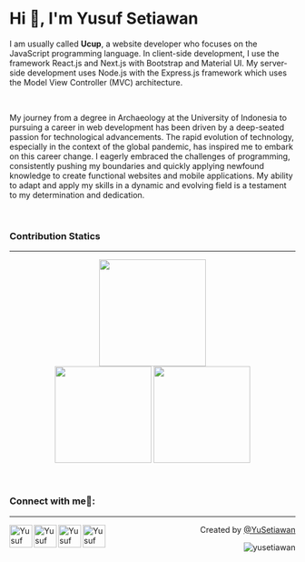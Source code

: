 
<h1 >Hi 👋, I'm Yusuf Setiawan</h1>
<p > I am usually called <b>Ucup</b>, a website developer who focuses on the JavaScript programming language. In client-side development, I use the framework React.js and Next.js with Bootstrap and Material UI. My server-side development uses Node.js with the Express.js framework which uses the Model View Controller (MVC) architecture.
</p>
<br/>
<p >
My journey from a degree in Archaeology at the University of Indonesia to pursuing a career in web development has been driven by a deep-seated passion for technological advancements. The rapid evolution of technology, especially in the context of the global pandemic, has inspired me to embark on this career change. I eagerly embraced the challenges of programming, consistently pushing my boundaries and quickly applying newfound knowledge to create functional websites and mobile applications. My ability to adapt and apply my skills in a dynamic and evolving field is a testament to my determination and dedication.
</p>

<br/>

### Contribution Statics 
---

<p align="center">
<a align="center"><img width="auto" height="188" src="http://github-profile-summary-cards.vercel.app/api/cards/profile-details?username=yusetiawan&theme=default" /></a>
<br>
<a align="center"><img width="auto" height="170" src="https://github-readme-stats.vercel.app/api/top-langs/?username=yusetiawan&text_color=000000&bg_color=FFFFFF&title_color=94b4a4&langs_count=10&layout=compact&hide_border=false" /></a>
<a align="center"><img width="auto" height="170" src="http://github-profile-summary-cards.vercel.app/api/cards/stats?username=yusetiawan&theme=default" /></a>
</p>

<br/>

### Connect with me🤝:
---

<p>
  <a href="mailto:ysfstiawan@gmail.com">
    <img align="left" alt="Yusuf Setiawan | Gmail" width="40px" src="https://www.vectorlogo.zone/logos/gmail/gmail-tile.svg" />
  </a>
   <a href="https://github.com/yusetiawan">
    <img align="left" alt="Yusuf Setiawan | Github" width="40px" src="https://www.vectorlogo.zone/logos/github/github-tile.svg" />
  </a>
   <a href="https://www.instagram.com/ysfstiawan/">
    <img align="left" alt="Yusuf Setiawan | Instagram" width=40px" src="https://www.vectorlogo.zone/logos/instagram/instagram-tile.svg" />
  </a>
   <a href="https://www.linkedin.com/in/yusufstiawan">
    <img align="left" alt="Yusuf Setiawan | Instagram" width="40px" src="https://www.vectorlogo.zone/logos/linkedin/linkedin-icon.svg" />
  </a>
 
</p>

<p align="right" > Created by <a href="https://github.com/yusetiawan"> @YuSetiawan </a></p>
<p align="right" > <img src="https://komarev.com/ghpvc/?username=yusetiawan&label=Profile%20views&color=183D3D&style=flat" alt="yusetiawan" /> </p
